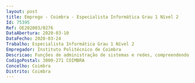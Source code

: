 ```yaml
--- 
layout: post
title: Emprego - Coimbra - Especialista Informática Grau 1 Nível 2
Id: 75395
Ref: OE202003/0276
DataAbertura: 2020-03-10
DataFecho: 2020-03-24
Trabalho: Especialista Informática Grau 1 Nível 2
Empregador: Instituto Politécnico de Coimbra
Descricao: Funções de administração de sistemas e redes, compreendendo a implementação e gestão de infraestruturas tecnológicas ao nível das redes de comunicação de dados e de centros de dados assentes em tecnologias de virtualização Instalação, parametrização e administração de servidores de bases de dados e servidores aplicacionais. Implementação e gestão de redes de nova geração, com integração de serviços de voz  Implementação de processos de segurança informática, tanto ao nível da definição de políticas, como ao nível das tecnologias de suporte à implementação de controles lógicos e físicos Desenvolvimento de componentes de software de apoio à administração de sistemas e redes Análise, desenvolvimento e implementação de sistemas de informação Desenvolvimento e melhoramento contínuo dos processos de gestão de tecnologias de informação.
CodigoPostal: 3000-271 COIMBRA
Concelho: Coimbra
Distrito: Coimbra
--- 
```

